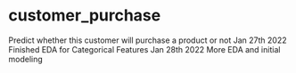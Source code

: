 # customer_purchase
 Predict whether this customer will purchase a product or not
Jan 27th 2022 Finished EDA for Categorical Features
Jan 28th 2022 More EDA and initial modeling